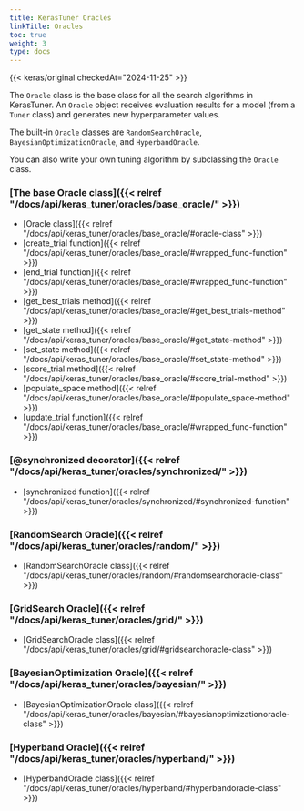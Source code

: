 ```yaml
---
title: KerasTuner Oracles
linkTitle: Oracles
toc: true
weight: 3
type: docs
---
```


{{< keras/original checkedAt="2024-11-25" >}}

The `Oracle` class is the base class for all the search algorithms in KerasTuner.
An `Oracle` object receives evaluation results for a model (from a `Tuner` class)
and generates new hyperparameter values.

The built-in `Oracle` classes are
`RandomSearchOracle`, `BayesianOptimizationOracle`, and `HyperbandOracle`.

You can also write your own tuning algorithm by subclassing the `Oracle` class.

### [The base Oracle class]({{< relref "/docs/api/keras_tuner/oracles/base_oracle/" >}})

- [Oracle class]({{< relref "/docs/api/keras_tuner/oracles/base_oracle/#oracle-class" >}})
- [create\_trial function]({{< relref "/docs/api/keras_tuner/oracles/base_oracle/#wrapped_func-function" >}})
- [end\_trial function]({{< relref "/docs/api/keras_tuner/oracles/base_oracle/#wrapped_func-function" >}})
- [get\_best\_trials method]({{< relref "/docs/api/keras_tuner/oracles/base_oracle/#get_best_trials-method" >}})
- [get\_state method]({{< relref "/docs/api/keras_tuner/oracles/base_oracle/#get_state-method" >}})
- [set\_state method]({{< relref "/docs/api/keras_tuner/oracles/base_oracle/#set_state-method" >}})
- [score\_trial method]({{< relref "/docs/api/keras_tuner/oracles/base_oracle/#score_trial-method" >}})
- [populate\_space method]({{< relref "/docs/api/keras_tuner/oracles/base_oracle/#populate_space-method" >}})
- [update\_trial function]({{< relref "/docs/api/keras_tuner/oracles/base_oracle/#wrapped_func-function" >}})

### [@synchronized decorator]({{< relref "/docs/api/keras_tuner/oracles/synchronized/" >}})

- [synchronized function]({{< relref "/docs/api/keras_tuner/oracles/synchronized/#synchronized-function" >}})

### [RandomSearch Oracle]({{< relref "/docs/api/keras_tuner/oracles/random/" >}})

- [RandomSearchOracle class]({{< relref "/docs/api/keras_tuner/oracles/random/#randomsearchoracle-class" >}})

### [GridSearch Oracle]({{< relref "/docs/api/keras_tuner/oracles/grid/" >}})

- [GridSearchOracle class]({{< relref "/docs/api/keras_tuner/oracles/grid/#gridsearchoracle-class" >}})

### [BayesianOptimization Oracle]({{< relref "/docs/api/keras_tuner/oracles/bayesian/" >}})

- [BayesianOptimizationOracle class]({{< relref "/docs/api/keras_tuner/oracles/bayesian/#bayesianoptimizationoracle-class" >}})

### [Hyperband Oracle]({{< relref "/docs/api/keras_tuner/oracles/hyperband/" >}})

- [HyperbandOracle class]({{< relref "/docs/api/keras_tuner/oracles/hyperband/#hyperbandoracle-class" >}})

